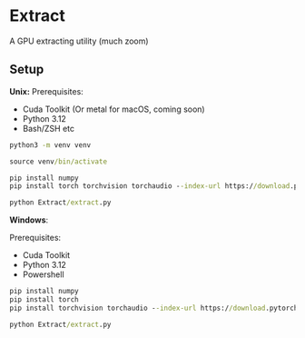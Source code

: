 # Extract

A GPU extracting utility (much zoom)

## Setup
**Unix:**
Prerequisites:
- Cuda Toolkit (Or metal for macOS, coming soon)
- Python 3.12
- Bash/ZSH etc

```cmd
python3 -m venv venv
```
```cmd
source venv/bin/activate
```
```cmd
pip install numpy
pip install torch torchvision torchaudio --index-url https://download.pytorch.org/whl/cu118
```
```cmd
python Extract/extract.py
```

**Windows**:

Prerequisites:
- Cuda Toolkit
- Python 3.12
- Powershell

```cmd
pip install numpy
pip install torch
pip install torchvision torchaudio --index-url https://download.pytorch.org/whl/cu118
```
```cmd
python Extract/extract.py
```
